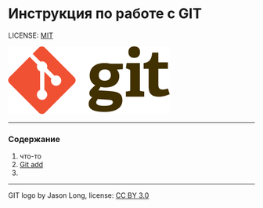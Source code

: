 # Инструкция по работе с GIT

LICENSE: [MIT](./license.md "mit_license")

![git-logo](./assets/Git-logo.png "git_logo")

---

### Содержание
1. что-то
2. [Git add](./add.md "git_add")
3. 

---

GIT logo by Jason Long, license: [CC BY 3.0](https://creativecommons.org/licenses/by/3.0/ "ccby3.0")

